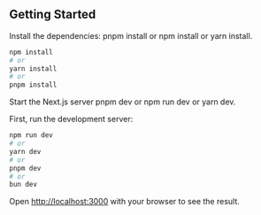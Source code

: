 
## Getting Started

Install the dependencies: pnpm install or npm install or yarn install.

```bash
npm install
# or
yarn install
# or
pnpm install

```

Start the Next.js server pnpm dev or npm run dev or yarn dev.

First, run the development server:

```bash
npm run dev
# or
yarn dev
# or
pnpm dev
# or
bun dev
```

Open [http://localhost:3000](http://localhost:3000) with your browser to see the result.

